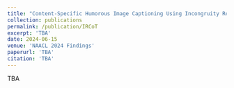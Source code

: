 ```yaml
---
title: "Content-Specific Humorous Image Captioning Using Incongruity Resolution Chain-of-Thought"
collection: publications
permalink: /publication/IRCoT
excerpt: 'TBA'
date: 2024-06-15
venue: 'NAACL 2024 Findings'
paperurl: 'TBA'
citation: 'TBA'
---
```


TBA